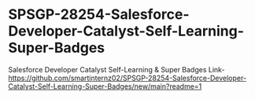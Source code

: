 # SPSGP-28254-Salesforce-Developer-Catalyst-Self-Learning-Super-Badges
Salesforce Developer Catalyst Self-Learning &amp; Super Badges
Link-https://github.com/smartinternz02/SPSGP-28254-Salesforce-Developer-Catalyst-Self-Learning-Super-Badges/new/main?readme=1
